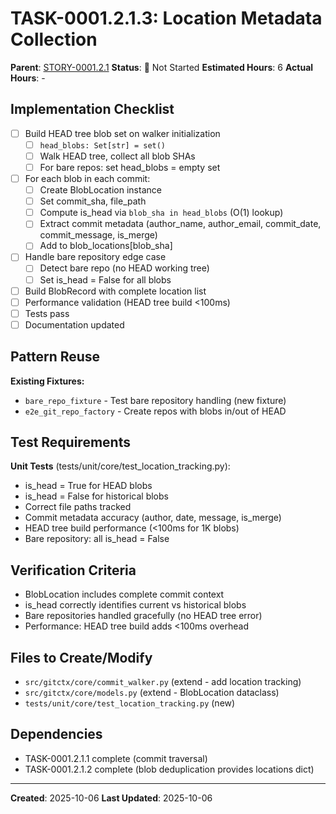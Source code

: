# TASK-0001.2.1.3: Location Metadata Collection

**Parent**: [STORY-0001.2.1](README.md)
**Status**: 🔵 Not Started
**Estimated Hours**: 6
**Actual Hours**: -

## Implementation Checklist

- [ ] Build HEAD tree blob set on walker initialization
  - [ ] `head_blobs: Set[str] = set()`
  - [ ] Walk HEAD tree, collect all blob SHAs
  - [ ] For bare repos: set head_blobs = empty set
- [ ] For each blob in each commit:
  - [ ] Create BlobLocation instance
  - [ ] Set commit_sha, file_path
  - [ ] Compute is_head via `blob_sha in head_blobs` (O(1) lookup)
  - [ ] Extract commit metadata (author_name, author_email, commit_date, commit_message, is_merge)
  - [ ] Add to blob_locations[blob_sha]
- [ ] Handle bare repository edge case
  - [ ] Detect bare repo (no HEAD working tree)
  - [ ] Set is_head = False for all blobs
- [ ] Build BlobRecord with complete location list
- [ ] Performance validation (HEAD tree build <100ms)
- [ ] Tests pass
- [ ] Documentation updated

## Pattern Reuse

**Existing Fixtures:**
- `bare_repo_fixture` - Test bare repository handling (new fixture)
- `e2e_git_repo_factory` - Create repos with blobs in/out of HEAD

## Test Requirements

**Unit Tests** (tests/unit/core/test_location_tracking.py):
- is_head = True for HEAD blobs
- is_head = False for historical blobs
- Correct file paths tracked
- Commit metadata accuracy (author, date, message, is_merge)
- HEAD tree build performance (<100ms for 1K blobs)
- Bare repository: all is_head = False

## Verification Criteria

- BlobLocation includes complete commit context
- is_head correctly identifies current vs historical blobs
- Bare repositories handled gracefully (no HEAD tree error)
- Performance: HEAD tree build adds <100ms overhead

## Files to Create/Modify

- `src/gitctx/core/commit_walker.py` (extend - add location tracking)
- `src/gitctx/core/models.py` (extend - BlobLocation dataclass)
- `tests/unit/core/test_location_tracking.py` (new)

## Dependencies

- TASK-0001.2.1.1 complete (commit traversal)
- TASK-0001.2.1.2 complete (blob deduplication provides locations dict)

---

**Created**: 2025-10-06
**Last Updated**: 2025-10-06
